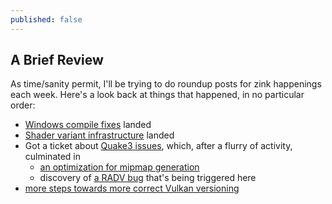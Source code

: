 ```yaml
---
published: false
---
```

## A Brief Review

As time/sanity permit, I'll be trying to do roundup posts for zink happenings each week. Here's a look back at things that happened, in no particular order:
* [Windows compile fixes](https://gitlab.freedesktop.org/mesa/mesa/-/merge_requests/7432) landed
* [Shader variant infrastructure](https://gitlab.freedesktop.org/mesa/mesa/-/merge_requests/7193) landed
* Got a ticket about [Quake3 issues](https://gitlab.freedesktop.org/mesa/mesa/-/issues/3776), which, after a flurry of activity, culminated in
  * [an optimization for mipmap generation](https://gitlab.freedesktop.org/mesa/mesa/-/merge_requests/7604)
  * discovery of [a RADV bug](https://gitlab.freedesktop.org/mesa/mesa/-/issues/3790) that's being triggered here
* [more steps towards more correct Vulkan versioning](https://gitlab.freedesktop.org/mesa/mesa/-/merge_requests/7447)